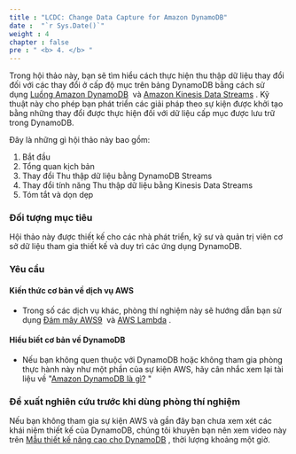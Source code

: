 ```yaml
---
title : "LCDC: Change Data Capture for Amazon DynamoDB"
date :  "`r Sys.Date()`" 
weight : 4 
chapter : false
pre : " <b> 4. </b> "
---
```


Trong hội thảo này, bạn sẽ tìm hiểu cách thực hiện thu thập dữ liệu thay đổi đối với các thay đổi ở cấp độ mục trên bảng DynamoDB bằng cách sử dụng [Luồng Amazon DynamoDB](https://docs.aws.amazon.com/amazondynamodb/latest/developerguide/Streams.html)  và [Amazon Kinesis Data Streams](https://docs.aws.amazon.com/amazondynamodb/latest/developerguide/kds.html) . Kỹ thuật này cho phép bạn phát triển các giải pháp theo sự kiện được khởi tạo bằng những thay đổi được thực hiện đối với dữ liệu cấp mục được lưu trữ trong DynamoDB.

Đây là những gì hội thảo này bao gồm:

1. Bắt đầu
2. Tổng quan kịch bản
3. Thay đổi Thu thập dữ liệu bằng DynamoDB Streams
4. Thay đổi tính năng Thu thập dữ liệu bằng Kinesis Data Streams
5. Tóm tắt và dọn dẹp

### Đối tượng mục tiêu

Hội thảo này được thiết kế cho các nhà phát triển, kỹ sư và quản trị viên cơ sở dữ liệu tham gia thiết kế và duy trì các ứng dụng DynamoDB.

### Yêu cầu

#### Kiến thức cơ bản về dịch vụ AWS

- Trong số các dịch vụ khác, phòng thí nghiệm này sẽ hướng dẫn bạn sử dụng [Đám mây AWS9](https://aws.amazon.com/cloud9/)  và [AWS Lambda](https://aws.amazon.com/lambda/) .
#### Hiểu biết cơ bản về DynamoDB


- Nếu bạn không quen thuộc với DynamoDB hoặc không tham gia phòng thực hành này như một phần của sự kiện AWS, hãy cân nhắc xem lại tài liệu về "[Amazon DynamoDB là gì?](https://docs.aws.amazon.com/amazondynamodb/latest/developerguide/Introduction.html) "

### Đề xuất nghiên cứu trước khi dùng phòng thí nghiệm

Nếu bạn không tham gia sự kiện AWS và gần đây bạn chưa xem xét các khái niệm thiết kế của DynamoDB, chúng tôi khuyên bạn nên xem video này trên [Mẫu thiết kế nâng cao cho DynamoDB](https://www.youtube.com/watch?v=xfxBhvGpoa0) , thời lượng khoảng một giờ.
